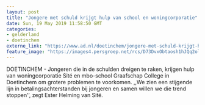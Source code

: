 ```yaml
---
layout: post
title: "Jongere met schuld krijgt hulp van school en woningcorporatie"
date: Sun, 19 May 2019 11:58:50 GMT
categories: 
- gelderland 
- doetinchem 
externe_link: "https://www.ad.nl/doetinchem/jongere-met-schuld-krijgt-hulp-van-school-en-woningcorporatie~a24aa78a/"
feature_image: "https://images4.persgroep.net/rcs/D73DvxObtaosh1hJQq2olp3FV0c/diocontent/103482739/_fitwidth/400/?appId=21791a8992982cd8da851550a453bd7f&quality=0.7"
---
```


DOETINCHEM - Jongeren die in de schulden dreigen te raken, krijgen hulp van woningcorporatie Sité en mbo-school Graafschap College in Doetinchem om grotere problemen te voorkomen. ,,We zien een stijgende lijn in betalingsachterstanden bij jongeren en samen willen we die trend stoppen’’, zegt Ester Helming van Sité.
